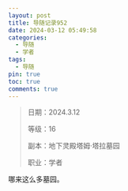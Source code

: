 ```yaml
---
layout: post
title: 导随记录952
date: 2024-03-12 05:49:58
categories:
  - 导随
  - 学者
tags:
  - 导随
pin: true
toc: true
comments: true
---
```

> 日期：2024.3.12
>
> 等级：16
>
> 副本：地下灵殿塔姆·塔拉墓园
>
> 职业：学者

哪来这么多墓园。